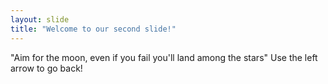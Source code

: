 ```yaml
---
layout: slide
title: "Welcome to our second slide!"
---
```

"Aim for the moon, even if you fail you'll land among the stars"
Use the left arrow to go back!

